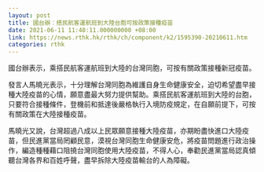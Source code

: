 ```yaml
---
layout: post
title: 國台辦︰搭民航客運航班到大陸台胞可按政策接種疫苗
date: 2021-06-11 11:48:11.000000000 +08:00
link: https://news.rthk.hk/rthk/ch/component/k2/1595390-20210611.htm
categories: rthk
---
```


國台辦表示，乘搭民航客運航班到大陸的台灣同胞，可按有關政策接種新冠疫苗。

發言人馬曉光表示，十分理解台灣同胞為維護自身生命健康安全，迫切希望盡早接種大陸疫苗的心情，願意盡最大努力提供幫助。乘搭民航客運航班到大陸的台胞，只要符合接種條件，登機前和抵達後嚴格執行入境防疫規定，在自願前提下，可按有關政策在大陸接種疫苗。

馬曉光又說，台灣超過八成以上民眾願意接種大陸疫苗，亦期盼盡快進口大陸疫苗，但民進黨當局罔顧民意，漠視台灣同胞生命健康安危，將疫苗問題進行政治操作，編造種種藉口阻撓台灣同胞使用大陸疫苗，不得人心，奉勸民進黨當局認真傾聽台灣各界和百姓呼聲，盡早拆除大陸疫苗輸台的人為障礙。
